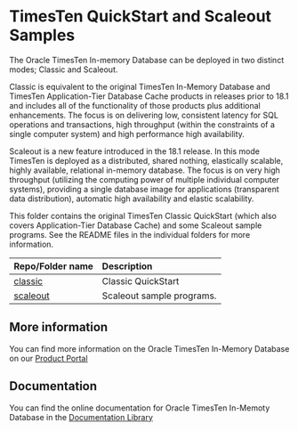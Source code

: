 # TimesTen QuickStart and Scaleout Samples

The Oracle TimesTen In-memory Database can be deployed in two distinct modes; Classic and Scaleout.

Classic is equivalent to the original TimesTen In-Memory Database and TimesTen Application-Tier Database Cache products in releases prior to 18.1 and includes all of the functionality of those products plus additional enhancements. The focus is on delivering low, consistent latency for SQL operations and transactions, high throughput (within the constraints of a single computer system) and high performance high availability.

Scaleout is a new feature introduced in the 18.1 release. In this mode TimesTen is deployed as a distributed, shared nothing, elastically scalable, highly available, relational in-memory database. The focus is on very high throughput (utilizing the computing power of multiple individual computer systems), providing a single database image for applications (transparent data distribution), automatic high availability and elastic scalability.

This folder contains the original TimesTen Classic QuickStart (which also covers Application-Tier Database Cache) and some Scaleout sample programs. See the README files in the individual folders for more information.

| Repo/Folder name            | Description                                     |
| :-------------------------- | :---------------------------------------------- |
| [classic](./classic)        | Classic QuickStart                         |
| [scaleout](./scaleout)              | Scaleout sample programs.                      |

## More information
You can find more information on the Oracle TimesTen In-Memory Database on our [Product Portal](https://www.oracle.com/database/technologies/related/timesten.html)

## Documentation
You can find the online documentation for Oracle TimesTen In-Memoty Database in the [Documentation Library](https://docs.oracle.com/database/timesten-18.1/)
